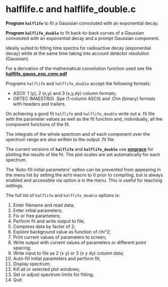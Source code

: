 # halflife.c and halflife_double.c

**Program `halflife`** to fit a Gaussian convoluted with an exponential decay.

**Program `halflife_double`** to fit back-to-back curves of a Gaussian
convoluted with an exponential decay and a prompt Gaussian component.

Ideally suited to fitting time spectra for radioactive decay
(exponential decay) while at the same time taking into account detector
resolution (Gaussian).

For a derivation of the mathematical convolution function used see file
[**halflife_gauss_exp_conv.pdf**](halflife_gauss_exp_conv.pdf)

Programs `halflife` and `halflife_double` accept the following formats:

- ASCII: 1 (y), 2 (x,y) and 3 (x,y,dy) column formats;
- ORTEC (MAESTRO) .Spe (1-column ASCII) and .Chn (binary) formats with headers
and trailers.

On achieving a good fit `halflife` and `halflife_double` write out
a .fit file with the parameter values as well as the fit function and,
individually, all the component functions of the fit.

The integrals of the whole spectrum and of each component over the spectrum
range are also written to the output .fit file

The current versions of **`halflife`** and **`halflife_double`** use
[**xmgrace**](https://plasma-gate.weizmann.ac.il/Grace/)
for plotting the results of the fit. The plot scales are set automatically
for each spectrum.

The 'Auto-fill initial parameters' option can be prevented from appearing
in the menu list by setting the `AUTO` macro to 0 prior to compiling, but is
always enabled and accessible via option *a* in the menu.
This is useful for teaching settings.

The full list of `halflife` and `halflife_double` options is:

1. Enter filename and read data;
2. Enter initial parameters;
3. Fix or free parameters;
4. Perform fit and write output to file;
5. Compress data by factor of 2;
6. Explore background value as function of chi^2;
7. Print current values of parameters to screen;
8. Write output with current values of parameters or different point spacing;
9. Write input to file as 2 (x y) or 3 (x y dy) column data;
0. Auto-fill initial parameters and perform fit;
1. Display spectrum;
2. Kill all or selected plot windows;
3. Set or adjust spectrum limits for fitting;
0. Quit.
